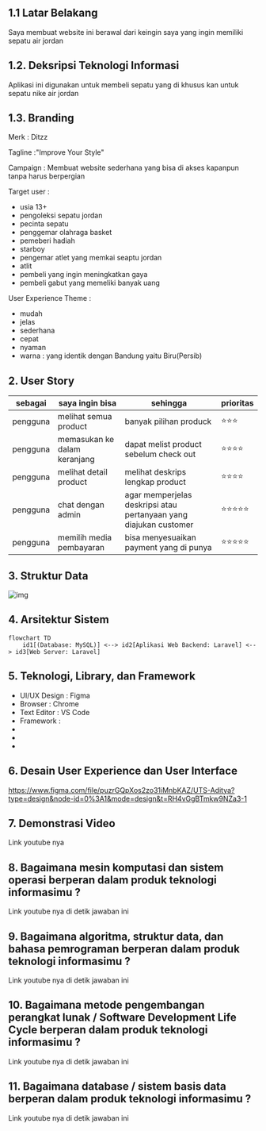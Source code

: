 ## 1.1 Latar Belakang

Saya membuat website ini berawal dari keingin saya yang ingin memiliki sepatu air jordan 

## 1.2. Deksripsi Teknologi Informasi

Aplikasi ini digunakan untuk membeli sepatu yang di khusus kan untuk sepatu nike air jordan

## 1.3. Branding

Merk : Ditzz

Tagline :"Improve Your Style"

Campaign : Membuat website sederhana yang bisa di akses kapanpun tanpa harus berpergian

Target user :
 - usia 13+
 - pengoleksi sepatu jordan
 - pecinta sepatu
 - penggemar olahraga basket
 - pemeberi hadiah
 - starboy
 - pengemar atlet yang memkai seaptu jordan
 - atlit
 - pembeli yang ingin meningkatkan gaya
 - pembeli gabut yang memeliki banyak uang

 User Experience Theme :
  - mudah
  - jelas
  - sederhana
  - cepat
  - nyaman
  - warna : yang identik dengan Bandung yaitu Biru(Persib)
## 2. User Story

sebagai| saya ingin bisa | sehingga | prioritas
---|---|---|---
pengguna | melihat semua product | banyak pilihan produck | ⭐⭐⭐
pengguna | memasukan ke dalam keranjang | dapat melist product sebelum check out | ⭐⭐⭐⭐
pengguna | melihat detail product | melihat deskrips lengkap product | ⭐⭐⭐⭐
pengguna | chat dengan admin | agar memperjelas deskripsi atau pertanyaan yang diajukan customer| ⭐⭐⭐⭐⭐
pengguna | memilih media pembayaran | bisa menyesuaikan payment yang di punya | ⭐⭐⭐⭐⭐

## 3. Struktur Data
![img](https://github.com/Dityyaa/UTS-Aditya/blob/main/StrukturData.jpeg?raw=true)

## 4. Arsitektur Sistem

```mermaid
flowchart TD
    id1[(Database: MySQL)] <--> id2[Aplikasi Web Backend: Laravel] <--> id3[Web Server: Laravel]  
```

## 5. Teknologi, Library, dan Framework
- UI/UX Design : Figma
- Browser : Chrome
- Text Editor : VS Code
- Framework :
-
-
-


## 6. Desain User Experience dan User Interface

https://www.figma.com/file/puzrGQpXos2zo31iMnbKAZ/UTS-Aditya?type=design&node-id=0%3A1&mode=design&t=RH4vGgBTmkw9NZa3-1

## 7. Demonstrasi Video

Link youtube nya

## 8. Bagaimana mesin komputasi dan sistem operasi berperan dalam produk teknologi informasimu ?

Link youtube nya di detik jawaban ini

## 9. Bagaimana algoritma, struktur data, dan bahasa pemrograman berperan dalam produk teknologi informasimu ?

Link youtube nya di detik jawaban ini

## 10. Bagaimana metode pengembangan perangkat lunak / Software Development Life Cycle berperan dalam produk teknologi informasimu ?

Link youtube nya di detik jawaban ini

## 11. Bagaimana database / sistem basis data berperan dalam produk teknologi informasimu ?

Link youtube nya di detik jawaban ini
